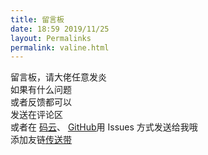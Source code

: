 ```yaml
---
title: 留言板
date: 18:59 2019/11/25
layout: Permalinks
permalink: valine.html
---
```


留言板，请大佬任意发炎  
如果有什么问题  
或者反馈都可以   
发送在评论区   
或者在 [码云](https://gitee.com/zhd99/zhd99/issues)、 [GitHub](https://github.com/ZHD99/hexo-theme-dearmsdan/issues)用 Issues 方式发送给我哦   
添加友链[传送带 ](/link.html)

<div id="vcomments"></div>
    <script>
        new Valine({
            el: '#vcomments',
            appId: 'jNrzXxvqR3NhebnE7swyQBFp-gzGzoHsz',
            appKey: 'iqXsTlkThMqeaKdhYcgajztG',
            avatar: 'robohash',
            placeholder: '输入前请确认 <昵称> <邮箱> <你的网站> 是否已填写，支持markdown 格式编写 ',
        })
    </script>